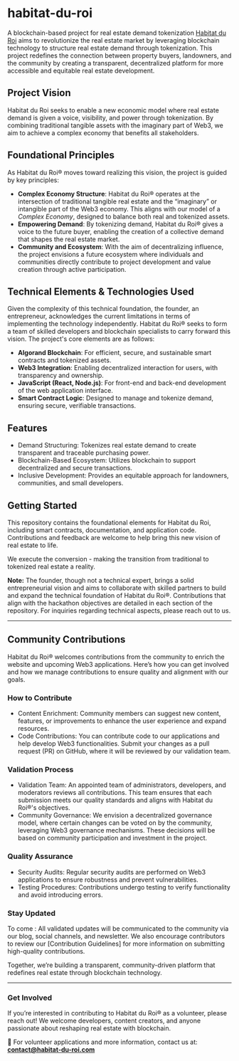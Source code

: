 # habitat-du-roi
A blockchain-based project for real estate demand tokenization
[Habitat du Roi](http://www.habitat-du-roi.com) aims to revolutionize the real estate market by leveraging blockchain technology to structure real estate demand through tokenization. 
This project redefines the connection between property buyers, landowners, and the community by creating a transparent, decentralized platform for more accessible and equitable real estate development.

## Project Vision
Habitat du Roi seeks to enable a new economic model where real estate demand is given a voice, visibility, and power through tokenization. By combining traditional tangible assets with the imaginary part of Web3, we aim to achieve a complex economy that benefits all stakeholders.

## Foundational Principles
As Habitat du Roi® moves toward realizing this vision, the project is guided by key principles:
- **Complex Economy Structure**: Habitat du Roi® operates at the intersection of traditional tangible real estate and the “imaginary” or intangible part of the Web3 economy. This aligns with our model of a *Complex Economy*, designed to balance both real and tokenized assets.
- **Empowering Demand**: By tokenizing demand, Habitat du Roi® gives a voice to the future buyer, enabling the creation of a collective demand that shapes the real estate market.
- **Community and Ecosystem**: With the aim of decentralizing influence, the project envisions a future ecosystem where individuals and communities directly contribute to project development and value creation through active participation.

## Technical Elements & Technologies Used

Given the complexity of this technical foundation, the founder, an entrepreneur, acknowledges the current limitations in terms of implementing the technology independently. Habitat du Roi® seeks to form a team of skilled developers and blockchain specialists to carry forward this vision. The project's core elements are as follows:

- **Algorand Blockchain**: For efficient, secure, and sustainable smart contracts and tokenized assets.
- **Web3 Integration**: Enabling decentralized interaction for users, with transparency and ownership.
- **JavaScript (React, Node.js)**: For front-end and back-end development of the web application interface.
- **Smart Contract Logic**: Designed to manage and tokenize demand, ensuring secure, verifiable transactions.

## Features
- Demand Structuring: Tokenizes real estate demand to create transparent and traceable purchasing power.
- Blockchain-Based Ecosystem: Utilizes blockchain to support decentralized and secure transactions.
- Inclusive Development: Provides an equitable approach for landowners, communities, and small developers.
  
## Getting Started
This repository contains the foundational elements for Habitat du Roi, including smart contracts, documentation, and application code. Contributions and feedback are welcome to help bring this new vision of real estate to life.

We execute the conversion - making the transition from traditional to tokenized real estate a reality.

**Note:** The founder, though not a technical expert, brings a solid entrepreneurial vision and aims to collaborate with skilled partners to build and expand the technical foundation of Habitat du Roi®. Contributions that align with the hackathon objectives are detailed in each section of the repository. For inquiries regarding technical aspects, please reach out to us.

---------------------------------

## Community Contributions

Habitat du Roi® welcomes contributions from the community to enrich the website and upcoming Web3 applications. Here’s how you can get involved and how we manage contributions to ensure quality and alignment with our goals.

### How to Contribute
- Content Enrichment: Community members can suggest new content, features, or improvements to enhance the user experience and expand resources.
- Code Contributions: You can contribute code to our applications and help develop Web3 functionalities. Submit your changes as a pull request (PR) on GitHub, where it will be reviewed by our validation team.

### Validation Process
- Validation Team: An appointed team of administrators, developers, and moderators reviews all contributions. This team ensures that each submission meets our quality standards and aligns with Habitat du Roi®'s objectives.
- Community Governance: We envision a decentralized governance model, where certain changes can be voted on by the community, leveraging Web3 governance mechanisms. These decisions will be based on community participation and investment in the project.

### Quality Assurance
- Security Audits: Regular security audits are performed on Web3 applications to ensure robustness and prevent vulnerabilities.
- Testing Procedures: Contributions undergo testing to verify functionality and avoid introducing errors.

### Stay Updated
To come : All validated updates will be communicated to the community via our blog, social channels, and newsletter. We also encourage contributors to review our [Contribution Guidelines] for more information on submitting high-quality contributions.

Together, we’re building a transparent, community-driven platform that redefines real estate through blockchain technology.

---------------------------------

### Get Involved

If you’re interested in contributing to Habitat du Roi® as a volunteer, please reach out! We welcome developers, content creators, and anyone passionate about reshaping real estate with blockchain.

📧 For volunteer applications and more information, contact us at: **[contact@habitat-du-roi.com](mailto:contact@habitat-du-roi.com)**


